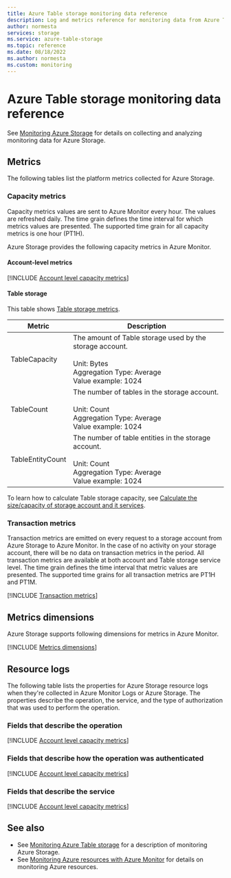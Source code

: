 ```yaml
---
title: Azure Table storage monitoring data reference
description: Log and metrics reference for monitoring data from Azure Table storage.
author: normesta
services: storage
ms.service: azure-table-storage
ms.topic: reference
ms.date: 08/18/2022
ms.author: normesta
ms.custom: monitoring
---
```


# Azure Table storage monitoring data reference

See [Monitoring Azure Storage](monitor-table-storage.md) for details on collecting and analyzing monitoring data for Azure Storage.

## Metrics

The following tables list the platform metrics collected for Azure Storage. 

### Capacity metrics

Capacity metrics values are sent to Azure Monitor every hour. The values are refreshed daily. The time grain defines the time interval for which metrics values are presented. The supported time grain for all capacity metrics is one hour (PT1H).

Azure Storage provides the following capacity metrics in Azure Monitor.

#### Account-level metrics

[!INCLUDE [Account level capacity metrics](../../../includes/azure-storage-account-capacity-metrics.md)]

#### Table storage

This table shows [Table storage metrics](../../azure-monitor/essentials/metrics-supported.md#microsoftstoragestorageaccountstableservices).

| Metric | Description |
| ------------------- | ----------------- |
| TableCapacity | The amount of Table storage used by the storage account. <br/><br/> Unit: Bytes <br/> Aggregation Type: Average <br/> Value example: 1024 |
| TableCount   | The number of tables in the storage account. <br/><br/> Unit: Count <br/> Aggregation Type: Average <br/> Value example: 1024 |
| TableEntityCount | The number of table entities in the storage account. <br/><br/> Unit: Count <br/> Aggregation Type: Average <br/> Value example: 1024 |

To learn how to calculate Table storage capacity, see [Calculate the size/capacity of storage account and it services](https://techcommunity.microsoft.com/t5/azure-paas-blog/calculate-the-size-capacity-of-storage-account-and-it-services/ba-p/1064046).

### Transaction metrics

Transaction metrics are emitted on every request to a storage account from Azure Storage to Azure Monitor. In the case of no activity on your storage account, there will be no data on transaction metrics in the period. All transaction metrics are available at both account and Table storage service level. The time grain defines the time interval that metric values are presented. The supported time grains for all transaction metrics are PT1H and PT1M.

[!INCLUDE [Transaction metrics](../../../includes/azure-storage-account-transaction-metrics.md)]

<a id="metrics-dimensions"></a>

## Metrics dimensions

Azure Storage supports following dimensions for metrics in Azure Monitor.

[!INCLUDE [Metrics dimensions](../../../includes/azure-storage-account-metrics-dimensions.md)]

<a id="resource-logs-preview"></a>

## Resource logs

The following table lists the properties for Azure Storage resource logs when they're collected in Azure Monitor Logs or Azure Storage. The properties describe the operation, the service, and the type of authorization that was used to perform the operation.

### Fields that describe the operation

[!INCLUDE [Account level capacity metrics](../../../includes/azure-storage-logs-properties-operation.md)]

### Fields that describe how the operation was authenticated

[!INCLUDE [Account level capacity metrics](../../../includes/azure-storage-logs-properties-authentication.md)]

### Fields that describe the service

[!INCLUDE [Account level capacity metrics](../../../includes/azure-storage-logs-properties-service.md)]

## See also

- See [Monitoring Azure Table storage](monitor-table-storage.md) for a description of monitoring Azure Storage.
- See [Monitoring Azure resources with Azure Monitor](../../azure-monitor/essentials/monitor-azure-resource.md) for details on monitoring Azure resources.
